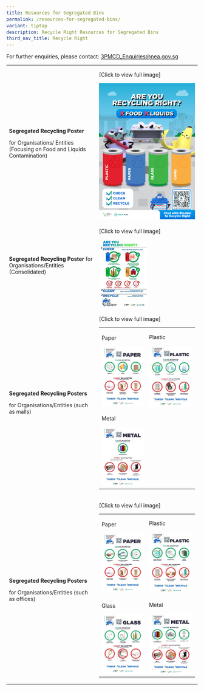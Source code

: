 ```yaml
---
title: Resources for Segregated Bins
permalink: /resources-for-segregated-bins/
variant: tiptap
description: Recycle Right Resources for Segregated Bins
third_nav_title: Recycle Right
---
```

<p>For further enquiries, please contact: <a href="mailto:3PMCD_Enquiries@nea.gov.sg" rel="noopener noreferrer nofollow" target="_blank">3PMCD_Enquiries@nea.gov.sg</a>
</p>
<p></p>
<table style="minWidth: 50px">
<colgroup>
<col>
<col>
</colgroup>
<tbody>
<tr>
<td rowspan="1" colspan="1">
<p><strong>Segregated Recycling Poster</strong>
</p>
<p>for Organisations/ Entities (Focusing on Food and Liquids Contamination)</p>
</td>
<td rowspan="1" colspan="1">
<p>[Click to view full image]</p>
<div class="isomer-image-wrapper">
<img style="width: 100%" height="auto" width="100%" alt="" src="/images/Recycle Right/Resources/RR_20Corporate_20Poster_20_template_.png">
</div>
</td>
</tr>
<tr>
<td rowspan="1" colspan="1">
<p><strong>Segregated Recycling Poster</strong> for
<br>Organisations/Entities (Consolidated)</p>
</td>
<td rowspan="1" colspan="1">
<p>[Click to view full image]</p><a class="isomer-image-wrapper" href="/files/Recycle%20Right/nea_recycleright_corporatekv_lores_rgb.pdf"><img style="width: 50%;" height="auto" width="100%" alt="NEA_RecycleRight_CorporateKV1-01_Jan_thumbnail" src="/images/Recycle Right/Resources/nea_recycleright_corporatekv1_01_jan_thumbnail4c16dcff_1c58_4a70_92ff_316b36c0c080_tmb_small.jpg"></a>
</td>
</tr>
<tr>
<td rowspan="1" colspan="1">
<p><strong>Segregated Recycling Posters</strong>
</p>
<p>for Organisations/Entities (such as malls)</p>
</td>
<td rowspan="1" colspan="1">
<p>[Click to view full image]</p>
<table style="minWidth: 50px">
<colgroup>
<col>
<col>
</colgroup>
<tbody>
<tr>
<td rowspan="1" colspan="1">
<p>Paper</p><a class="isomer-image-wrapper" href="/files/Recycle%20Right/nea_rrblitz_recyclingguide_malls_paper_v02_compressed.pdf"><img style="width: 100%" height="auto" width="100%" alt="NEA_RRBlitz_RecyclingGuide_Malls_Paper_RGB" src="/images/Recycle Right/Resources/nea_rrblitz_recyclingguide_malls_paper_rgb_tmb_small.jpg"></a>
</td>
<td rowspan="1" colspan="1">
<p>Plastic</p><a class="isomer-image-wrapper" href="/files/Recycle%20Right/nea_rrblitz_recyclingguide_malls_plastic_v02_compressed.pdf"><img style="width: 100%" height="auto" width="100%" alt="NEA_RRBlitz_RecyclingGuide_Malls_Plastic_RGB" src="/images/Recycle Right/Resources/nea_rrblitz_recyclingguide_malls_plastic_rgb_tmb_small.jpg"></a>
</td>
</tr>
<tr>
<td rowspan="1" colspan="1">
<p>Metal</p><a class="isomer-image-wrapper" href="/files/Recycle%20Right/nea_rrblitz_recyclingguide_malls_metal_v02_compressed.pdf"><img style="width: 100%" height="auto" width="100%" alt="NEA_RRBlitz_RecyclingGuide_Malls_Metal_RGB" src="/images/Recycle Right/Resources/nea_rrblitz_recyclingguide_malls_metal_rgb_tmb_small.jpg"></a>
</td>
<td rowspan="1" colspan="1">
<p></p>
</td>
</tr>
</tbody>
</table>
</td>
</tr>
<tr>
<td rowspan="1" colspan="1">
<p><strong>Segregated Recycling Posters</strong>
</p>
<p>for Organisations/Entities (such as offices)</p>
</td>
<td rowspan="1" colspan="1">
<p>[Click to view full image]</p>
<table style="minWidth: 50px">
<colgroup>
<col>
<col>
</colgroup>
<tbody>
<tr>
<td rowspan="1" colspan="1">
<p>Paper</p><a class="isomer-image-wrapper" href="/files/Recycle%20Right/nea_rrblitz_recyclingguide_offices_paper_v02_compressed.pdf"><img style="width: 100%" height="auto" width="100%" alt="NEA_RRBlitz_RecyclingGuide_Offices_Paper_RGB" src="/images/Recycle Right/Resources/nea_rrblitz_recyclingguide_offices_paper_rgb_tmb_small.jpg"></a>
</td>
<td rowspan="1" colspan="1">
<p>Plastic</p><a class="isomer-image-wrapper" href="/files/Recycle%20Right/nea_rrblitz_recyclingguide_offices_plastic_v02_compressed.pdf"><img style="width: 100%" height="auto" width="100%" alt="NEA_RRBlitz_RecyclingGuide_Offices_Plastic_RGB" src="/images/Recycle Right/Resources/nea_rrblitz_recyclingguide_offices_plastic_rgb_tmb_small.jpg"></a>
</td>
</tr>
<tr>
<td rowspan="1" colspan="1">
<p>Glass</p><a class="isomer-image-wrapper" href="/files/Recycle%20Right/nea_rrblitz_recyclingguide_offices_glass_v02_compressed.pdf"><img style="width: 100%" height="auto" width="100%" alt="NEA_RRBlitz_RecyclingGuide_Offices_Glass_RGB" src="/images/Recycle Right/Resources/nea_rrblitz_recyclingguide_offices_glass_rgb_tmb_small.jpg"></a>
</td>
<td rowspan="1" colspan="1">
<p>Metal</p><a class="isomer-image-wrapper" href="/files/Recycle%20Right/nea_rrblitz_recyclingguide_offices_metal_v02_compressed.pdf"><img style="width: 100%" height="auto" width="100%" alt="NEA_RRBlitz_RecyclingGuide_Offices_Metal_RGB" src="/images/Recycle Right/Resources/nea_rrblitz_recyclingguide_offices_metal_rgb_tmb_small.jpg"></a>
</td>
</tr>
</tbody>
</table>
</td>
</tr>
</tbody>
</table>
<p></p>